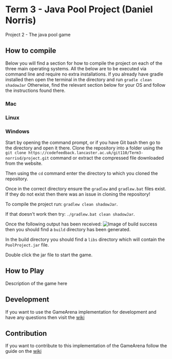 # Term 3 - Java Pool Project (Daniel Norris)

Project 2 - The java pool game

## How to compile
Below you will find a section for how to compile the project on each of the three main operating systems.
All the below are to be executed via command line and require no extra installations.
If you already have gradle installed then open the terminal in the directory and run `gradle clean shadowJar`
Otherwise, find the relevant section below for your OS and follow the instructions found there.

### Mac


### Linux


### Windows
Start by opening the command prompt, or if you have Git bash then go to the directory and open it there.
Clone the repository into a folder using the `git clone https://codefeedback.lancaster.ac.uk/git110/Term3-norrisd/project.git` command
or extract the compressed file downloaded from the website.

Then using the `cd` command enter the directory to which you cloned the repository.

Once in the correct directory ensure the `gradlew` and `gradlew.bat` files exist.
If they do not exist then there was an issue in cloning the repository!

To compile the project run: `gradlew clean shadowJar`.

If that doesn't work then try: `./gradlew.bat clean shadowJar`.

Once the following output has been received:
![Image of build success](https://i.gyazo.com/fa56fb41b65b401cfbfaa1863e981e41.png)
then you should find a `build` directory has been generated.

In the build directory you should find a `libs` directory which will contain the `PoolProject.jar` file.

Double click the jar file to start the game.

## How to Play
Description of the game here

## Development
If you want to use the GameArena implementation for development and have any questions then visit the [wiki](https://codefeedback.lancaster.ac.uk/git110/Term3-norrisd/project/wiki/Developer+API/)

## Contribution
If you want to contribute to this implementation of the GameArena follow the guide on the [wiki](https://codefeedback.lancaster.ac.uk/git110/Term3-norrisd/project/wiki/Contribution)